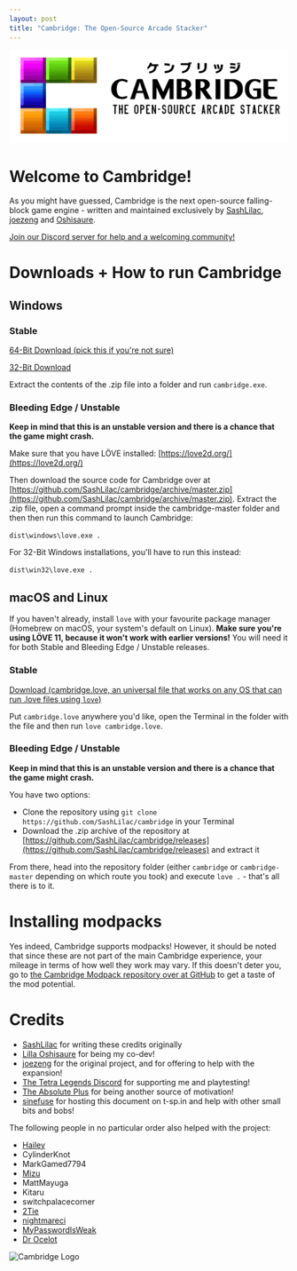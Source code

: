 ```yaml
---
layout: post
title: "Cambridge: The Open-Source Arcade Stacker"
---
```

![Cambridge logo](public/img/cambridge.png)

# Welcome to Cambridge!

As you might have guessed, Cambridge is the next open-source falling-block game engine - written and maintained exclusively by [SashLilac](https://github.com/SashLilac), [joezeng](https://github.com/joezeng) and [Oshisaure](https://github.com/oshisaure).

[Join our Discord server for help and a welcoming community!](https://discord.gg/mteMJw4)

# Downloads + How to run Cambridge

## Windows

### Stable
[64-Bit Download (pick this if you're not sure)](https://github.com/SashLilac/cambridge/releases/latest/download/cambridge-windows.zip)

[32-Bit Download](https://github.com/SashLilac/cambridge/releases/latest/download/cambridge-win32.zip)

Extract the contents of the .zip file into a folder and run `cambridge.exe`.

### Bleeding Edge / Unstable

**Keep in mind that this is an unstable version and there is a chance that the game might crash.**

Make sure that you have LÖVE installed: [https://love2d.org/](https://love2d.org/)

Then download the source code for Cambridge over at [https://github.com/SashLilac/cambridge/archive/master.zip](https://github.com/SashLilac/cambridge/archive/master.zip). Extract the .zip file, open a command prompt inside the cambridge-master folder and then then run this command to launch Cambridge:

`dist\windows\love.exe .`

For 32-Bit Windows installations, you'll have to run this instead:

`dist\win32\love.exe .`

## macOS and Linux

If you haven't already, install `love` with your favourite package manager (Homebrew on macOS, your system's default on Linux). **Make sure you're using LÖVE 11, because it won't work with earlier versions!** You will need it for both Stable and Bleeding Edge / Unstable releases.

### Stable

[Download (cambridge.love, an universal file that works on any OS that can run .love files using `love`)](https://github.com/SashLilac/cambridge/releases/latest/download/cambridge.love)

Put `cambridge.love` anywhere you'd like, open the Terminal in the folder with the file and then run `love cambridge.love`.

### Bleeding Edge / Unstable

**Keep in mind that this is an unstable version and there is a chance that the game might crash.**

You have two options:

* Clone the repository using `git clone https://github.com/SashLilac/cambridge` in your Terminal
* Download the .zip archive of the repository at [https://github.com/SashLilac/cambridge/releases](https://github.com/SashLilac/cambridge/releases) and extract it

From there, head into the repository folder (either `cambridge` or `cambridge-master` depending on which route you took) and execute `love .` - that's all there is to it.

# Installing modpacks

Yes indeed, Cambridge supports modpacks! However, it should be noted that since these are not part of the main Cambridge experience, your mileage in terms of how well they work may vary. If this doesn't deter you, go to [the Cambridge Modpack repository over at GitHub](https://github.com/SashLilac/cambridge-modpack) to get a taste of the mod potential.

# Credits

- [SashLilac](https://github.com/SashLilac) for writing these credits originally
- [Lilla Oshisaure](https://www.youtube.com/user/LeSpyroshisaure) for being my co-dev!
- [joezeng](https://github.com/joezeng) for the original project, and for offering to help with the expansion!
- [The Tetra Legends Discord](http://discord.com/invite/7hMx5r2) for supporting me and playtesting!
- [The Absolute Plus](https://discord.gg/6Gf2awJ) for being another source of motivation!
- [sinefuse](https://sinefuse.moe) for hosting this document on t-sp.in and help with other small bits and bobs!

The following people in no particular order also helped with the project:
- [Hailey](https://github.com/haileylgbt)
- CylinderKnot
- MarkGamed7794
- [Mizu](https://github.com/rexxt)
- MattMayuga
- Kitaru
- switchpalacecorner
- [2Tie](https://github.com/2Tie)
- [nightmareci](https://github.com/nightmareci)
- [MyPasswordIsWeak](https://github.com/MyPasswordIsWeak)
- [Dr Ocelot](https://github.com/Dr-Ocelot)

![Cambridge Logo](https://cdn.discordapp.com/attachments/625496179433668635/763363717730664458/Icon_2.png)
